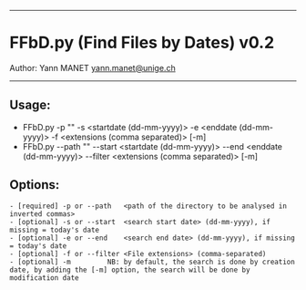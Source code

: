 ---------------------------------------------------------

# FFbD.py (Find Files by Dates) v0.2

Author: Yann MANET <yann.manet@unige.ch>

---------------------------------------------------------


## Usage:
- FFbD.py -p "<path>" -s <startdate (dd-mm-yyyy)> -e <enddate (dd-mm-yyyy)> -f <extensions (comma separated)> [-m]
- FFbD.py --path "<path>" --start <startdate (dd-mm-yyyy)> --end <enddate (dd-mm-yyyy)> --filter <extensions (comma separated)> [-m]


## Options:
	- [required] -p or --path	<path of the directory to be analysed in inverted commas>
	- [optional] -s or --start	<search start date> (dd-mm-yyyy), if missing = today's date
	- [optional] -e or --end	<search end date> (dd-mm-yyyy), if missing = today's date
	- [optional] -f or --filter	<File extensions> (comma-separated)
	- [optional] -m			NB: by default, the search is done by creation date, by adding the [-m] option, the search will be done by modification date
